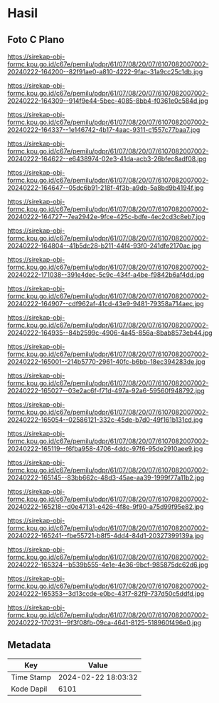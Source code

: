 # Hasil

## Foto C Plano

https://sirekap-obj-formc.kpu.go.id/c67e/pemilu/pdpr/61/07/08/20/07/6107082007002-20240222-164200--82f91ae0-a810-4222-9fac-31a9cc25c1db.jpg

https://sirekap-obj-formc.kpu.go.id/c67e/pemilu/pdpr/61/07/08/20/07/6107082007002-20240222-164309--914f9e44-5bec-4085-8bb4-f0361e0c584d.jpg

https://sirekap-obj-formc.kpu.go.id/c67e/pemilu/pdpr/61/07/08/20/07/6107082007002-20240222-164337--1e146742-4b17-4aac-9311-c1557c77baa7.jpg

https://sirekap-obj-formc.kpu.go.id/c67e/pemilu/pdpr/61/07/08/20/07/6107082007002-20240222-164622--e6438974-02e3-41da-acb3-26bfec8adf08.jpg

https://sirekap-obj-formc.kpu.go.id/c67e/pemilu/pdpr/61/07/08/20/07/6107082007002-20240222-164647--05dc6b91-218f-4f3b-a9db-5a8bd9b4194f.jpg

https://sirekap-obj-formc.kpu.go.id/c67e/pemilu/pdpr/61/07/08/20/07/6107082007002-20240222-164727--7ea2942e-9fce-425c-bdfe-4ec2cd3c8eb7.jpg

https://sirekap-obj-formc.kpu.go.id/c67e/pemilu/pdpr/61/07/08/20/07/6107082007002-20240222-164804--41b5dc28-b211-44f4-93f0-241dfe2170ac.jpg

https://sirekap-obj-formc.kpu.go.id/c67e/pemilu/pdpr/61/07/08/20/07/6107082007002-20240222-171038--391e4dec-5c9c-434f-a4be-f9842b6af4dd.jpg

https://sirekap-obj-formc.kpu.go.id/c67e/pemilu/pdpr/61/07/08/20/07/6107082007002-20240222-164907--cdf962af-41cd-43e9-9481-79358a714aec.jpg

https://sirekap-obj-formc.kpu.go.id/c67e/pemilu/pdpr/61/07/08/20/07/6107082007002-20240222-164935--84b2599c-4906-4a45-856a-8bab8573eb44.jpg

https://sirekap-obj-formc.kpu.go.id/c67e/pemilu/pdpr/61/07/08/20/07/6107082007002-20240222-165001--214b5770-2961-40fc-b6bb-18ec394283de.jpg

https://sirekap-obj-formc.kpu.go.id/c67e/pemilu/pdpr/61/07/08/20/07/6107082007002-20240222-165027--03e2ac6f-f71d-497a-92a6-59560f948792.jpg

https://sirekap-obj-formc.kpu.go.id/c67e/pemilu/pdpr/61/07/08/20/07/6107082007002-20240222-165054--02586121-332c-45de-b7d0-49f161b131cd.jpg

https://sirekap-obj-formc.kpu.go.id/c67e/pemilu/pdpr/61/07/08/20/07/6107082007002-20240222-165119--f6fba958-4706-4ddc-97f6-95de2910aee9.jpg

https://sirekap-obj-formc.kpu.go.id/c67e/pemilu/pdpr/61/07/08/20/07/6107082007002-20240222-165145--83bb662c-48d3-45ae-aa39-1999f77a11b2.jpg

https://sirekap-obj-formc.kpu.go.id/c67e/pemilu/pdpr/61/07/08/20/07/6107082007002-20240222-165218--d0e47131-e426-4f8e-9f90-a75d99f95e82.jpg

https://sirekap-obj-formc.kpu.go.id/c67e/pemilu/pdpr/61/07/08/20/07/6107082007002-20240222-165241--fbe55721-b8f5-4dd4-84d1-20327399139a.jpg

https://sirekap-obj-formc.kpu.go.id/c67e/pemilu/pdpr/61/07/08/20/07/6107082007002-20240222-165324--b539b555-4e1e-4e36-9bcf-985875dc62d6.jpg

https://sirekap-obj-formc.kpu.go.id/c67e/pemilu/pdpr/61/07/08/20/07/6107082007002-20240222-165353--3d13ccde-e0bc-43f7-82f9-737d50c5ddfd.jpg

https://sirekap-obj-formc.kpu.go.id/c67e/pemilu/pdpr/61/07/08/20/07/6107082007002-20240222-170231--9f3f08fb-09ca-4641-8125-518960f496e0.jpg


## Metadata

| Key        | Value               |
| ---------- | ------------------- |
| Time Stamp | 2024-02-22 18:03:32 |
| Kode Dapil | 6101                |



